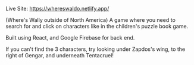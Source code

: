 Live Site: https://whereswaldo.netlify.app/

(Where's Wally outside of North America) A game where you need to search for and click on characters like in the children's puzzle book game.

Built using React, and Google Firebase for back end.

If you can't find the 3 characters, try looking under Zapdos's wing, to the right of Gengar, and underneath Tentacruel!
